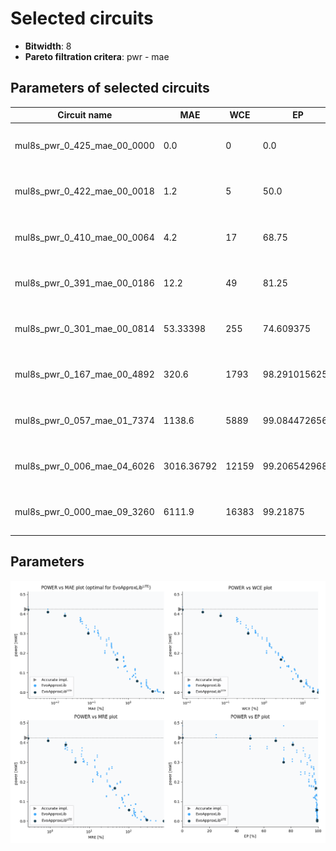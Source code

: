 
Selected circuits
===================
 - **Bitwidth**: 8
 - **Pareto filtration critera**: pwr - mae


Parameters of selected circuits
----------------------------

| Circuit name | MAE | WCE | EP | MRE | Download |
| --- |  --- | --- | --- | --- | --- | 
| mul8s_pwr_0_425_mae_00_0000 | 0.0 | 0 | 0.0 | 0.0 |  [Verilog generic](mul8s_pwr_0_425_mae_00_0000_gen.v) [Verilog PDK45](mul8s_pwr_0_425_mae_00_0000_pdk45.v)  [C](mul8s_pwr_0_425_mae_00_0000.c) |
| mul8s_pwr_0_422_mae_00_0018 | 1.2 | 5 | 50.0 | 0.2751742102 |  [Verilog generic](mul8s_pwr_0_422_mae_00_0018_gen.v) [Verilog PDK45](mul8s_pwr_0_422_mae_00_0018_pdk45.v)  [C](mul8s_pwr_0_422_mae_00_0018.c) |
| mul8s_pwr_0_410_mae_00_0064 | 4.2 | 17 | 68.75 | 0.9023975799 |  [Verilog generic](mul8s_pwr_0_410_mae_00_0064_gen.v) [Verilog PDK45](mul8s_pwr_0_410_mae_00_0064_pdk45.v)  [C](mul8s_pwr_0_410_mae_00_0064.c) |
| mul8s_pwr_0_391_mae_00_0186 | 12.2 | 49 | 81.25 | 2.5296091936 |  [Verilog generic](mul8s_pwr_0_391_mae_00_0186_gen.v) [Verilog PDK45](mul8s_pwr_0_391_mae_00_0186_pdk45.v)  [C](mul8s_pwr_0_391_mae_00_0186.c) |
| mul8s_pwr_0_301_mae_00_0814 | 53.33398 | 255 | 74.609375 | 4.4119727217 |  [Verilog generic](mul8s_pwr_0_301_mae_00_0814_gen.v) [Verilog PDK45](mul8s_pwr_0_301_mae_00_0814_pdk45.v)  [C](mul8s_pwr_0_301_mae_00_0814.c) |
| mul8s_pwr_0_167_mae_00_4892 | 320.6 | 1793 | 98.291015625 | 44.4568415648 |  [Verilog generic](mul8s_pwr_0_167_mae_00_4892_gen.v) [Verilog PDK45](mul8s_pwr_0_167_mae_00_4892_pdk45.v)  [C](mul8s_pwr_0_167_mae_00_4892.c) |
| mul8s_pwr_0_057_mae_01_7374 | 1138.6 | 5889 | 99.0844726562 | 101.608734242 |  [Verilog generic](mul8s_pwr_0_057_mae_01_7374_gen.v) [Verilog PDK45](mul8s_pwr_0_057_mae_01_7374_pdk45.v)  [C](mul8s_pwr_0_057_mae_01_7374.c) |
| mul8s_pwr_0_006_mae_04_6026 | 3016.36792 | 12159 | 99.2065429688 | 291.099890989 |  [Verilog generic](mul8s_pwr_0_006_mae_04_6026_gen.v) [Verilog PDK45](mul8s_pwr_0_006_mae_04_6026_pdk45.v)  [C](mul8s_pwr_0_006_mae_04_6026.c) |
| mul8s_pwr_0_000_mae_09_3260 | 6111.9 | 16383 | 99.21875 | 793.383662914 |  [Verilog generic](mul8s_pwr_0_000_mae_09_3260_gen.v) [Verilog PDK45](mul8s_pwr_0_000_mae_09_3260_pdk45.v)  [C](mul8s_pwr_0_000_mae_09_3260.c) |
    
Parameters
--------------
![Parameters figure](fig.png)
             